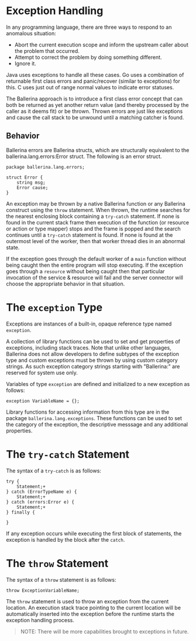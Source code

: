 # Exception Handling

In any programming language, there are three ways to respond to an anomalous situation:
- Abort the current execution scope and inform the upstream caller about the problem that occurred.
- Attempt to correct the problem by doing something different.
- Ignore it. 

Java uses exceptions to handle all these cases. Go uses a combination of returnable first class errors and panic/recover (similar to exceptions) for this. C uses just out of range normal values to indicate error statuses.

The Ballerina approach is to introduce a first class error concept that can both be returned as yet another return value (and thereby processed by the caller as it deems fit) or be thrown. Thrown errors are just like exceptions and cause the call stack to be unwound until a matching catcher is found.

## Behavior

Ballerina errors are Ballerina structs, which are structurally equivalent to the ballerina.lang.errors:Error struct. The following is an error struct.

```
package ballerina.lang.errors;

struct Error {
	string msg;
	Error cause;
}
```

An exception may be thrown by a native Ballerina function or any Ballerina construct using the `throw` statement. When thrown, the runtime searches for the nearest enclosing block containing a `try-catch` statement. If none is found in the current stack frame then execution of the function (or resource or action or type mapper) stops and the frame is popped and the search continues until a `try-catch` statement is found. If none is found at the outermost level of the worker, then that worker thread dies in an abnormal state.

If the exception goes through the default worker of a `main` function without being caught then the entire program will stop executing. If the exception goes through a `resource` without being caught then that particular invocation of the service & resource will fail and the server connector will choose the appropriate behavior in that situation.

# The `exception` Type

Exceptions are instances of a built-in, opaque reference type named `exception`.

A collection of library functions can be used to set and get properties of exceptions, including stack traces. Note that unlike other languages, Ballerina does not allow developers to define subtypes of the exception type and custom exceptions must be thrown by using custom category strings. As such exception category strings starting with "Ballerina:" are reserved for system use only.

Variables of type `exception` are defined and initialized to a new exception as follows:
```
exception VariableName = {};
```
Library functions for accessing information from this type are in the package `ballerina.lang.exceptions`. These functions can be used to set the category of the exception, the descriptive messsage and any additional properties.

# The `try-catch` Statement

The syntax of a `try-catch` is as follows:
```
try {
    Statement;+
} catch (ErrorTypeName e) {
    Statement;+
} catch (errors:Error e) {
    Statement;+
} finally {

}
```
If any exception occurs while executing the first block of statements, the exception is handled by the block after the `catch`.

# The `throw` Statement

The syntax of a `throw` statement is as follows:
```
throw ExceptionVariableName;
```

The `throw` statement is used to throw an exception from the current location. An execution stack trace pointing to the current location will be automatically inserted into the exception before the runtime starts the exception handling process.

> NOTE: There will be more capabilities brought to exceptions in future.
